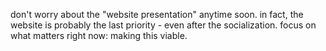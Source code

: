 don't worry about the "website presentation" anytime soon.
in fact, the website is probably the last priority - even after the socialization.
focus on what matters right now: making this viable.
